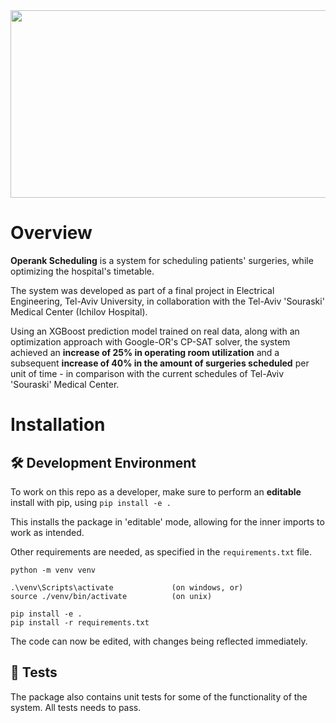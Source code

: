 <div align="center"><img width=600 height=300 src="https://i.imgur.com/PmBU9fO.png"></img></div>

# Overview
**Operank Scheduling** is a system for scheduling patients' surgeries, while optimizing the hospital's timetable. 

The system was developed as part of a final project in Electrical Engineering, Tel-Aviv University, in collaboration with the Tel-Aviv 'Souraski' Medical Center (Ichilov Hospital).

Using an XGBoost prediction model trained on real data, along with an optimization approach with Google-OR's CP-SAT solver, the system achieved an **increase of 25% in operating room utilization** and a subsequent **increase of 40% in the amount of surgeries scheduled** per unit of time - in comparison with the current schedules of Tel-Aviv 'Souraski' Medical Center.

# Installation

## 🛠 Development Environment

To work on this repo as a developer, make sure to perform an **editable** install with pip, using `pip install -e .` 

This installs the package in 'editable' mode, allowing for the inner imports to work as intended.

Other requirements are needed, as specified in the `requirements.txt` file.

```
python -m venv venv

.\venv\Scripts\activate             (on windows, or)
source ./venv/bin/activate          (on unix)

pip install -e .
pip install -r requirements.txt
```

The code can now be edited, with changes being reflected immediately.

## 🚨 Tests

The package also contains unit tests for some of the functionality of the system. All tests needs to pass.